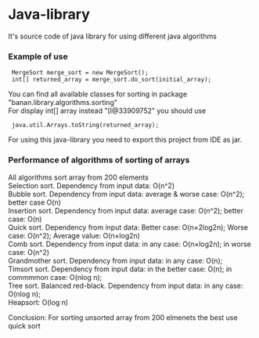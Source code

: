 # Java-library
It's source code of java library for using different java algorithms
<h3>Example of use</h3>
  
     MergeSort merge_sort = new MergeSort();
     int[] returned_array = merge_sort.do_sort(initial_array);
     
You can find all available classes for sorting in package "banan.library.algorithms.sorting"<br>
For display int[] array instead "[I@33909752" you should use 

     java.util.Arrays.toString(returned_array);

For using this java-library you need to export this project from IDE as jar.

<h3>Performance of algorithms of sorting of arrays</h3>
All algorithms sort array from 200 elements
<br>
Selection sort. Dependency from input data: O(n^2) <br>
Bubble sort. Dependency from input data:    average & worse case: O(n^2); better case O(n)<br>
Insertion sort. Dependency from input data: average case: O(n^2); better case: O(n)<br>
Quick sort. Dependency from input data: Better case: O(n×2log2n); Worse case: O(n^2); Average value: O(n×log2n)<br>
Comb sort. Dependency from input data: in any case: O(n×log2n); in worse case: O(n^2)<br>
Grandmother sort. Dependency from input data: in any case: O(n);<br>
Timsort sort. Dependency from input data: in the better case: O(n); in commmmon case: O(nlog n);<br>
Tree sort. Balanced red-black. Dependency from input data: in any case: O(nlog n);<br>
Heapsort: O(log n)<br>

Conclusion: For sorting unsorted array from 200 elmenets the best use quick sort<br>
